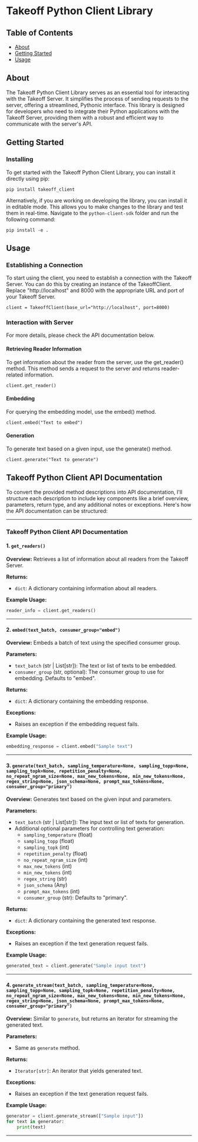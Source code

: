 # Takeoff Python Client Library

## Table of Contents

- [About](#about)
- [Getting Started](#getting_started)
- [Usage](#usage)

## About <a name = "about"></a>

The Takeoff Python Client Library serves as an essential tool for interacting with the Takeoff Server. It simplifies the process of sending requests to the server, offering a streamlined, Pythonic interface. This library is designed for developers who need to integrate their Python applications with the Takeoff Server, providing them with a robust and efficient way to communicate with the server's API.



## Getting Started <a name = "getting_started"></a>

### Installing

To get started with the Takeoff Python Client Library, you can install it directly using pip:
```
pip install takeoff_client
```

Alternatively, if you are working on developing the library, you can install it in editable mode. This allows you to make changes to the library and test them in real-time. Navigate to the `python-client-sdk` folder and run the following command:
```
pip install -e . 
```

## Usage <a name = "usage"></a>

### Establishing a Connection
To start using the client, you need to establish a connection with the Takeoff Server. You can do this by creating an instance of the TakeoffClient. Replace "http://localhost" and 8000 with the appropriate URL and port of your Takeoff Server.

```
client = TakeoffClient(base_url="http://localhost", port=8000)
```

### Interaction with Server 

For more details, please check the API documentation below.

#### Retrieving Reader Information

To get information about the reader from the server, use the get_reader() method. This method sends a request to the server and returns reader-related information.
```
client.get_reader() 
```

#### Embedding
For querying the embedding model, use the embed() method. 

```
client.embed("Text to embed")
```

#### Generation 
To generate text based on a given input, use the generate() method.

```
client.generate("Text to generate")
```

## Takeoff Python Client API Documentation


To convert the provided method descriptions into API documentation, I'll structure each description to include key components like a brief overview, parameters, return type, and any additional notes or exceptions. Here's how the API documentation can be structured:

---

### Takeoff Python Client API Documentation

#### 1. `get_readers()`

**Overview:**
Retrieves a list of information about all readers from the Takeoff Server.

**Returns:**
- `dict`: A dictionary containing information about all readers.

**Example Usage:**
```python
reader_info = client.get_readers()
```

---

#### 2. `embed(text_batch, consumer_group="embed")`

**Overview:**
Embeds a batch of text using the specified consumer group.

**Parameters:**
- `text_batch` (str | List[str]): The text or list of texts to be embedded.
- `consumer_group` (str, optional): The consumer group to use for embedding. Defaults to "embed".

**Returns:**
- `dict`: A dictionary containing the embedding response.

**Exceptions:**
- Raises an exception if the embedding request fails.

**Example Usage:**
```python
embedding_response = client.embed("Sample text")
```

---

#### 3. `generate(text_batch, sampling_temperature=None, sampling_topp=None, sampling_topk=None, repetition_penalty=None, no_repeat_ngram_size=None, max_new_tokens=None, min_new_tokens=None, regex_string=None, json_schema=None, prompt_max_tokens=None, consumer_group="primary")`

**Overview:**
Generates text based on the given input and parameters.

**Parameters:**
- `text_batch` (str | List[str]): The input text or list of texts for generation.
- Additional optional parameters for controlling text generation:
    - `sampling_temperature` (float)
    - `sampling_topp` (float)
    - `sampling_topk` (int)
    - `repetition_penalty` (float)
    - `no_repeat_ngram_size` (int)
    - `max_new_tokens` (int)
    - `min_new_tokens` (int)
    - `regex_string` (str)
    - `json_schema` (Any)
    - `prompt_max_tokens` (int)
    - `consumer_group` (str): Defaults to "primary".

**Returns:**
- `dict`: A dictionary containing the generated text response.

**Exceptions:**
- Raises an exception if the text generation request fails.

**Example Usage:**
```python
generated_text = client.generate("Sample input text")
```

---

#### 4. `generate_stream(text_batch, sampling_temperature=None, sampling_topp=None, sampling_topk=None, repetition_penalty=None, no_repeat_ngram_size=None, max_new_tokens=None, min_new_tokens=None, regex_string=None, json_schema=None, prompt_max_tokens=None, consumer_group="primary")`

**Overview:**
Similar to `generate`, but returns an iterator for streaming the generated text.

**Parameters:**
- Same as `generate` method.

**Returns:**
- `Iterator[str]`: An iterator that yields generated text.

**Exceptions:**
- Raises an exception if the text generation request fails.

**Example Usage:**
```python
generator = client.generate_stream(["Sample input"])
for text in generator:
    print(text)
```

---
